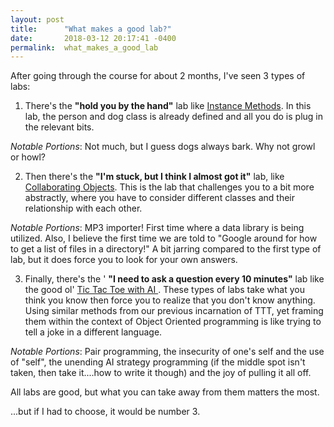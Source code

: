 ```yaml
---
layout: post
title:      "What makes a good lab?"
date:       2018-03-12 20:17:41 -0400
permalink:  what_makes_a_good_lab
---
```



After going through the course for about 2 months, I've seen 3 types of labs:

1. There's the **"hold you by the hand"** lab like [Instance Methods](https://learn.co/tracks/full-stack-web-development-v4/object-oriented-ruby/instance-methods/instance-methods-lab).  In this lab, the person and dog class is already defined and all you do is plug in the relevant bits.  

*Notable Portions*:  Not much, but I guess dogs always bark.  Why not growl or howl? 


2. Then there's the **"I'm stuck, but I think I almost got it"** lab, like  [Collaborating Objects](https://learn.co/tracks/full-stack-web-development-v4/object-oriented-ruby/object-relationships/collaborating-objects-lab).  This is the lab that challenges you to a bit more abstractly, where you have to consider different classes and their relationship with each other. 

*Notable Portions*:  MP3 importer! First time where a data library is being utilized.  Also, I believe the first time we are told to "Google around for how to get a list of files in a directory!"  A bit jarring compared to the first type of lab, but it does force you to look for your own answers.  


3. Finally, there's the ' **"I need to ask a question every 10 minutes"** lab like the good ol' [Tic Tac Toe with AI ](https://learn.co/tracks/full-stack-web-development-v4/object-oriented-ruby/final-projects/tic-tac-toe-with-ai).  These types of labs take what you think you know then force you to realize that you don't know anything.  Using similar methods from our previous incarnation of TTT, yet framing them within the context of Object Oriented programming is like trying to tell a joke in a different language.   

*Notable Portions*: Pair programming, the insecurity of one's self and the use of "self",  the unending AI strategy programming (if the middle spot isn't taken, then take it....how to write it though) and the joy of pulling it all off. 


All labs are good, but what you can take away from them matters the most.  

...but if I had to choose, it would be number 3.  

